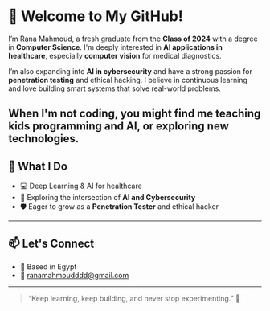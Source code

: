 # 👋 Welcome to My GitHub!

I’m Rana Mahmoud, a fresh graduate from the **Class of 2024** with a degree in **Computer Science**. I'm deeply interested in **AI applications in healthcare**, especially **computer vision** for medical diagnostics.  

I’m also expanding into **AI in cybersecurity** and have a strong passion for **penetration testing** and ethical hacking. I believe in continuous learning and love building smart systems that solve real-world problems.

When I'm not coding, you might find me teaching kids programming and AI, or exploring new technologies.
---

## 🧠 What I Do
- 💻 Deep Learning & AI for healthcare 
- 🔐 Exploring the intersection of **AI and Cybersecurity**
- 🛡️ Eager to grow as a **Penetration Tester** and ethical hacker
---

## 📫 Let's Connect
- 📍 Based in Egypt
- 📧 ranamahmoudddd@gmail.com

---

> “Keep learning, keep building, and never stop experimenting.” 🚀
